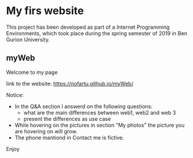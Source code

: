 # My firs website

This project has been developed as part of a Internet Programming Environments, which took place during the spring semester of 2019 in Ben Gurion University.



## myWeb
Welcome to my page

link to the website: https://nofartu.github.io/myWeb/

Notice:
 - In the Q&A section I answerd on the following questions:
    - what are the main differences between web1, web2 and web 3 
    - present the differences as use case
 - While hovering on the pictures in section "My photos" the picture you are hovering on will grow.
 - The phone mantiond in Contact me is fictive.

Enjoy
